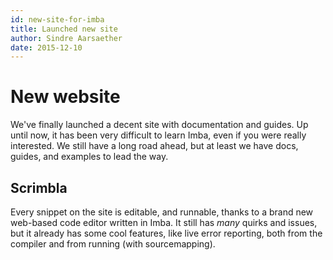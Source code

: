 ```yaml
---
id: new-site-for-imba
title: Launched new site
author: Sindre Aarsaether
date: 2015-12-10
---
```


# New website

We've finally launched a decent site with documentation and guides.
Up until now, it has been very difficult to learn Imba, even if you
were really interested. We still have a long road ahead, but at least
we have docs, guides, and examples to lead the way.

## Scrimbla

Every snippet on the site is editable, and runnable, thanks to a brand 
new web-based code editor written in Imba. It still has *many* quirks
and issues, but it already has some cool features, like live error 
reporting, both from the compiler and from running (with sourcemapping).